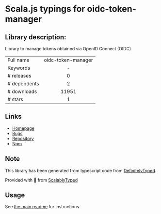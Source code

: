 
# Scala.js typings for oidc-token-manager


## Library description:
Library to manage tokens obtained via OpenID Connect (OIDC)

|                    |                 |
| ------------------ | :-------------: |
| Full name          | oidc-token-manager |
| Keywords           | - |
| # releases         | 0 |
| # dependents       | 2 |
| # downloads        | 11951 |
| # stars            | 1 |

## Links
- [Homepage](https://github.com/IdentityModel/oidc-token-manager)
- [Bugs](https://github.com/IdentityModel/oidc-token-manager/issues)
- [Repository](https://github.com/IdentityModel/oidc-token-manager)
- [Npm](https://www.npmjs.com/package/oidc-token-manager)
    


## Note
This library has been generated from typescript code from [DefinitelyTyped](https://definitelytyped.org).

Provided with :purple_heart: from [ScalablyTyped](https://github.com/oyvindberg/ScalablyTyped)

## Usage
See [the main readme](../../readme.md) for instructions.


